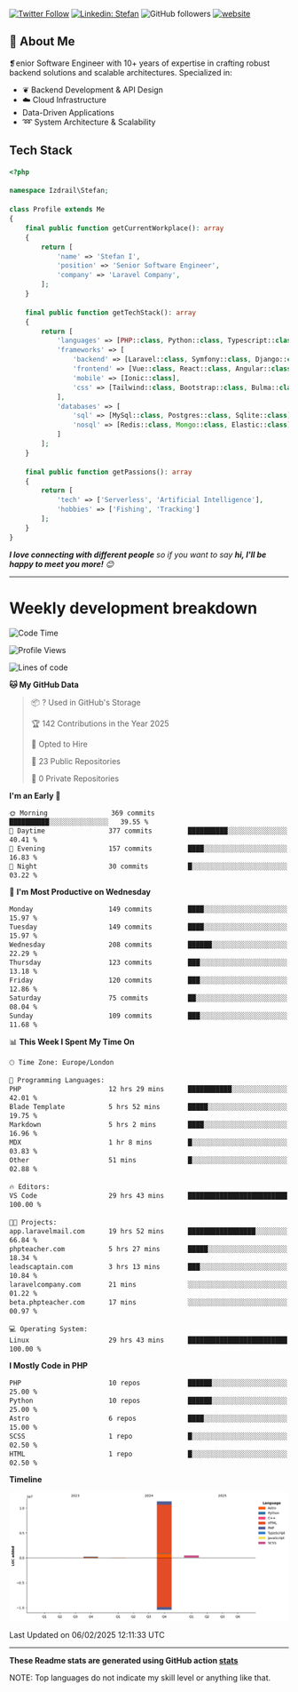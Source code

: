 [![Twitter Follow](https://img.shields.io/twitter/follow/thephpteacher?label=Follow)](https://twitter.com/intent/follow?screen_name=thephpteacher)
[![Linkedin: Stefan](https://img.shields.io/badge/izdrail-blue?style=flat-square&logo=Linkedin&logoColor=white&link=https://www.linkedin.com/in/izdrail/)](https://www.linkedin.com/in/izdrail/)
![GitHub followers](https://img.shields.io/github/followers/izdrail?label=Follow&style=social)
[![website](https://img.shields.io/badge/Website-46a2f1.svg?&style=flat-square&logo=Google-Chrome&logoColor=white&link=https://izdrail.com/)](https://izdrail.com/)

## 🚀 About Me
❡enior Software Engineer with 10+ years of expertise in crafting robust backend solutions and scalable architectures. 
Specialized in:

- ❦ Backend Development & API Design
- ☁️ Cloud Infrastructure
-  Data-Driven Applications
- ➿ System Architecture & Scalability

## Tech Stack

```php
<?php

namespace Izdrail\Stefan;

class Profile extends Me
{
    final public function getCurrentWorkplace(): array
    {
        return [
            'name' => 'Stefan I',
            'position' => 'Senior Software Engineer',
            'company' => 'Laravel Company',
        ];
    }
    
    final public function getTechStack(): array
    {
        return [
            'languages' => [PHP::class, Python::class, Typescript::class],
            'frameworks' => [
                'backend' => [Laravel::class, Symfony::class, Django::class, FastApi::class],
                'frontend' => [Vue::class, React::class, Angular::class],
                'mobile' => [Ionic::class],
                'css' => [Tailwind::class, Bootstrap::class, Bulma::class]
            ],
            'databases' => [
                'sql' => [MySql::class, Postgres::class, Sqlite::class],
                'nosql' => [Redis::class, Mongo::class, Elastic::class]
            ]
        ];
    }

    final public function getPassions(): array
    {
        return [
            'tech' => ['Serverless', 'Artificial Intelligence'],
            'hobbies' => ['Fishing', 'Tracking']
        ];
    }
}
```
 <em><b>I love connecting with different people</b> so if you want to say <b>hi, I'll be happy to meet you more!</b> 😊</em>


---
# Weekly development breakdown
<!--START_SECTION:waka-->
![Code Time](http://img.shields.io/badge/Code%20Time-1%2C004%20hrs%2049%20mins-blue)

![Profile Views](http://img.shields.io/badge/Profile%20Views-1-blue)

![Lines of code](https://img.shields.io/badge/From%20Hello%20World%20I%27ve%20Written-12.1%20million%20lines%20of%20code-blue)

**🐱 My GitHub Data** 

> 📦 ? Used in GitHub's Storage 
 > 
> 🏆 142 Contributions in the Year 2025
 > 
> 💼 Opted to Hire
 > 
> 📜 23 Public Repositories 
 > 
> 🔑 0 Private Repositories 
 > 
**I'm an Early 🐤** 

```text
🌞 Morning                369 commits         ██████████░░░░░░░░░░░░░░░   39.55 % 
🌆 Daytime                377 commits         ██████████░░░░░░░░░░░░░░░   40.41 % 
🌃 Evening                157 commits         ████░░░░░░░░░░░░░░░░░░░░░   16.83 % 
🌙 Night                  30 commits          █░░░░░░░░░░░░░░░░░░░░░░░░   03.22 % 
```
📅 **I'm Most Productive on Wednesday** 

```text
Monday                   149 commits         ████░░░░░░░░░░░░░░░░░░░░░   15.97 % 
Tuesday                  149 commits         ████░░░░░░░░░░░░░░░░░░░░░   15.97 % 
Wednesday                208 commits         ██████░░░░░░░░░░░░░░░░░░░   22.29 % 
Thursday                 123 commits         ███░░░░░░░░░░░░░░░░░░░░░░   13.18 % 
Friday                   120 commits         ███░░░░░░░░░░░░░░░░░░░░░░   12.86 % 
Saturday                 75 commits          ██░░░░░░░░░░░░░░░░░░░░░░░   08.04 % 
Sunday                   109 commits         ███░░░░░░░░░░░░░░░░░░░░░░   11.68 % 
```


📊 **This Week I Spent My Time On** 

```text
🕑︎ Time Zone: Europe/London

💬 Programming Languages: 
PHP                      12 hrs 29 mins      ███████████░░░░░░░░░░░░░░   42.01 % 
Blade Template           5 hrs 52 mins       █████░░░░░░░░░░░░░░░░░░░░   19.75 % 
Markdown                 5 hrs 2 mins        ████░░░░░░░░░░░░░░░░░░░░░   16.96 % 
MDX                      1 hr 8 mins         █░░░░░░░░░░░░░░░░░░░░░░░░   03.83 % 
Other                    51 mins             █░░░░░░░░░░░░░░░░░░░░░░░░   02.88 % 

🔥 Editors: 
VS Code                  29 hrs 43 mins      █████████████████████████   100.00 % 

🐱‍💻 Projects: 
app.laravelmail.com      19 hrs 52 mins      █████████████████░░░░░░░░   66.84 % 
phpteacher.com           5 hrs 27 mins       █████░░░░░░░░░░░░░░░░░░░░   18.34 % 
leadscaptain.com         3 hrs 13 mins       ███░░░░░░░░░░░░░░░░░░░░░░   10.84 % 
laravelcompany.com       21 mins             ░░░░░░░░░░░░░░░░░░░░░░░░░   01.22 % 
beta.phpteacher.com      17 mins             ░░░░░░░░░░░░░░░░░░░░░░░░░   00.97 % 

💻 Operating System: 
Linux                    29 hrs 43 mins      █████████████████████████   100.00 % 
```

**I Mostly Code in PHP** 

```text
PHP                      10 repos            ██████░░░░░░░░░░░░░░░░░░░   25.00 % 
Python                   10 repos            ██████░░░░░░░░░░░░░░░░░░░   25.00 % 
Astro                    6 repos             ████░░░░░░░░░░░░░░░░░░░░░   15.00 % 
SCSS                     1 repo              █░░░░░░░░░░░░░░░░░░░░░░░░   02.50 % 
HTML                     1 repo              █░░░░░░░░░░░░░░░░░░░░░░░░   02.50 % 
```



**Timeline**

![Lines of Code chart](https://raw.githubusercontent.com/izdrail/izdrail/master/assets/bar_graph.png)


 Last Updated on 06/02/2025 12:11:33 UTC
<!--END_SECTION:waka-->

---


**These Readme stats are generated using GitHub action [stats](https://github.com/izdrail/stats)**

NOTE: Top languages do not indicate my skill level or anything like that. 
